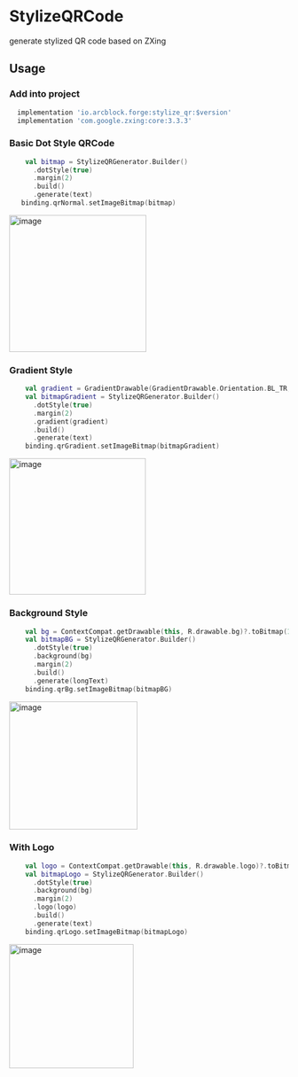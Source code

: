 # StylizeQRCode
generate stylized QR code based on ZXing

## Usage
### Add into project

```groovy
  implementation 'io.arcblock.forge:stylize_qr:$version'
  implementation 'com.google.zxing:core:3.3.3'
```

### Basic Dot Style QRCode

```kotlin
    val bitmap = StylizeQRGenerator.Builder()
      .dotStyle(true)
      .margin(2)
      .build()
      .generate(text)
   binding.qrNormal.setImageBitmap(bitmap)
```
<img width="247" alt="image" src="https://user-images.githubusercontent.com/4629442/157608496-315116c2-dc14-4efa-81af-5543251d3a59.png">

### Gradient Style
```kotlin
    val gradient = GradientDrawable(GradientDrawable.Orientation.BL_TR, arrayOf(Color.BLUE, Color.RED).toIntArray())
    val bitmapGradient = StylizeQRGenerator.Builder()
      .dotStyle(true)
      .margin(2)
      .gradient(gradient)
      .build()
      .generate(text)
    binding.qrGradient.setImageBitmap(bitmapGradient)
```

<img width="246" alt="image" src="https://user-images.githubusercontent.com/4629442/157608671-344ac29d-7f99-4f64-874b-0d9a2e15938a.png">


### Background Style
```kotlin
    val bg = ContextCompat.getDrawable(this, R.drawable.bg)?.toBitmap(150, 150, Bitmap.Config.ARGB_8888)!!
    val bitmapBG = StylizeQRGenerator.Builder()
      .dotStyle(true)
      .background(bg)
      .margin(2)
      .build()
      .generate(longText)
    binding.qrBg.setImageBitmap(bitmapBG)
```
<img width="231" alt="image" src="https://user-images.githubusercontent.com/4629442/157608806-c1caa4ab-1dc2-498f-8ff4-0d44832bbef5.png">

### With Logo 

```kotlin
    val logo = ContextCompat.getDrawable(this, R.drawable.logo)?.toBitmap(150, 150, Bitmap.Config.RGB_565)!!
    val bitmapLogo = StylizeQRGenerator.Builder()
      .dotStyle(true)
      .background(bg)
      .margin(2)
      .logo(logo)
      .build()
      .generate(text)
    binding.qrLogo.setImageBitmap(bitmapLogo)
```
<img width="224" alt="image" src="https://user-images.githubusercontent.com/4629442/157608865-79a3048e-910b-400d-adac-056b28af7761.png">












